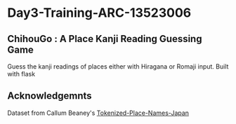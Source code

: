 # Day3-Training-ARC-13523006
## ChihouGo : A Place Kanji Reading Guessing Game 
Guess the kanji readings of places either with Hiragana or Romaji input. Built with flask
## Acknowledgemnts
Dataset from Callum Beaney's [Tokenized-Place-Names-Japan](https://github.com/CallumBeaney/Tokenized-Place-Names-Japan/tree/main)
